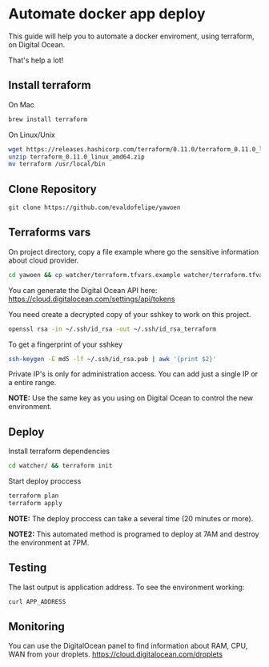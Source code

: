 # Automate docker app deploy

This guide will help you to automate a docker enviroment, using terraform, on Digital Ocean.

That's help a lot!

## Install terraform

On Mac
```bash
brew install terraform
```
On Linux/Unix
```bash
wget https://releases.hashicorp.com/terraform/0.11.0/terraform_0.11.0_linux_amd64.zip 
unzip terraform_0.11.0_linux_amd64.zip
mv terraform /usr/local/bin 
```
## Clone Repository
```bash
git clone https://github.com/evaldofelipe/yawoen
```

## Terraforms vars
On project directory, copy a file example where go the sensitive information about cloud provider.

```bash
cd yawoen && cp watcher/terraform.tfvars.example watcher/terraform.tfvars
```

You can generate the Digital Ocean API here:
https://cloud.digitalocean.com/settings/api/tokens

You need create a decrypted copy of your sshkey to work on this project.
```bash
openssl rsa -in ~/.ssh/id_rsa -out ~/.ssh/id_rsa_terraform
```
To get a fingerprint of your sshkey
```bash
ssh-keygen -E md5 -lf ~/.ssh/id_rsa.pub | awk '{print $2}'
```
Private IP's is only for administration access. You can add just a single IP or a entire range.

**NOTE:** Use the same key as you using on Digital Ocean to control the new environment.

## Deploy
Install terraform dependencies
```bash
cd watcher/ && terraform init
```
Start deploy proccess
```bash
terraform plan
terraform apply
```
**NOTE:** The deploy proccess can take a several time (20 minutes or more). 

**NOTE2:** This automated method is programed to deploy at 7AM and destroy the environment at 7PM.

## Testing
The last output is application address. To see the environment working:
```bash
curl APP_ADDRESS
```
## Monitoring
You can use the DigitalOcean panel to find information about RAM, CPU, WAN from your droplets.
https://cloud.digitalocean.com/droplets


